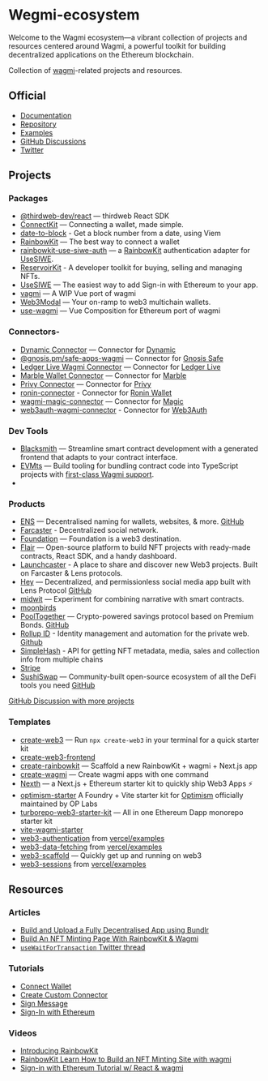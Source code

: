 # Wegmi-ecosystem

Welcome to the Wagmi ecosystem—a vibrant collection of projects and resources centered around Wagmi, a powerful toolkit for building decentralized applications on the Ethereum blockchain.

Collection of [wagmi](https://github.com/wagmi-dev/wagmi)-related projects and resources.

## Official

- [Documentation](https://wagmi.sh)
- [Repository](https://github.com/wagmi-dev/wagmi)
- [Examples](https://github.com/wagmi-dev/wagmi/tree/main/examples)
- [GitHub Discussions](https://github.com/wagmi-dev/wagmi/discussions)
- [Twitter](https://twitter.com/wagmi_sh)

## Projects

### Packages

- [@thirdweb-dev/react](https://github.com/thirdweb-dev/react) — thirdweb React SDK
- [ConnectKit](https://docs.family.co/connectkit) — Connecting a wallet, made simple.
- [date-to-block](https://github.com/larskarbo/date-to-block) - Get a block number from a date, using Viem
- [RainbowKit](https://github.com/rainbow-me/rainbowkit) — The best way to connect a wallet
- [rainbowkit-use-siwe-auth](https://github.com/random-bits-studio/rainbowkit-use-siwe-auth) — a [RainbowKit](https://www.rainbowkit.com) authentication adapter for [UseSIWE](https://github.com/random-bits-studio/use-siwe).
- [ReservoirKit](https://docs.reservoir.tools/docs/reservoir-kit) - A developer toolkit for buying, selling and managing NFTs.
- [UseSIWE](https://github.com/random-bits-studio/use-siwe) — The easiest way to add Sign-in with Ethereum to your app.
- [vagmi](https://vagmi.vercel.app) — A WIP Vue port of wagmi
- [Web3Modal](https://web3modal.com) — Your on-ramp to web3 multichain wallets.
- [use-wagmi](https://github.com/unicape/use-wagmi) — Vue Composition for Ethereum port of wagmi

### Connectors-

- [Dynamic Connector](https://www.npmjs.com/package/@dynamic-labs/wagmi-connector) — Connector for [Dynamic](https://www.dynamic.xyz)
- [@gnosis.pm/safe-apps-wagmi](https://github.com/safe-global/safe-apps-sdk/tree/master/packages/safe-apps-wagmi) — Connector for [Gnosis Safe](https://gnosis-safe.io)
- [Ledger Live Wagmi Connector](https://www.npmjs.com/package/@ledgerhq/ledger-live-wagmi-connector) — Connector for [Ledger Live](https://www.ledger.com/ledger-live)
- [Marble Wallet Connector](https://www.npmjs.com/package/@marblexyz/wagmi-connector) — Connector for [Marble](https://www.marblewallet.com)
- [Privy Connector](https://www.npmjs.com/package/@privy-io/wagmi-connector) — Connector for [Privy](https://www.privy.io)
- [ronin-connector](https://github.com/glitch-txs/ronin-connector) - Connector for [Ronin Wallet](https://wallet.roninchain.com/)
- [wagmi-magic-connector](https://github.com/EveripediaNetwork/wagmi-magic-connector) — Connector for [Magic](https://magic.link)
- [web3auth-wagmi-connector](https://github.com/Web3Auth/web3auth-wagmi-connector) - Connector for [Web3Auth](https://web3auth.io/)

### Dev Tools

- [Blacksmith](https://github.com/blacksmith-eth/blacksmith) — Streamline smart contract development with a generated frontend that adapts to your contract interface.
- [EVMts](https://github.com/evmts/evmts-monorepo) — Build tooling for bundling contract code into TypeScript projects with [first-class Wagmi support](https://github.com/evmts/evmts-monorepo/blob/main/examples/beta/src/WagmiExample.tsx).
- 
### Products

- [ENS](https://ens.domains) — Decentralised naming for wallets, websites, & more. [GitHub](https://github.com/ensdomains/ens-app-v3)
- [Farcaster](https://www.farcaster.xyz/) - Decentralized social network.
- [Foundation](https://foundation.app) — Foundation is a web3 destination.
- [Flair](https://flair.finance) — Open-source platform to build NFT projects with ready-made contracts, React SDK, and a handy dashboard.
- [Launchcaster](https://www.launchcaster.xyz/) - A place to share and discover new Web3 projects. Built on Farcaster & Lens protocols. 
- [Hey](https://hey.xyz) — Decentralized, and permissionless social media app built with Lens Protocol  [GitHub](https://github.com/heyxyz/hey)
- [midwit](https://midwit.vercel.app) — Experiment for combining narrative with smart contracts.
- [moonbirds](https://www.moonbirds.xyz)
- [PoolTogether](https://pooltogether.com) — Crypto-powered savings protocol based on Premium Bonds. [GitHub](https://github.com/pooltogether/wallet-connection)
- [Rollup ID](https://rollup.id.com/) - Identity management and automation for the private web. [Github](https://github.com/proofzero)
- [SimpleHash](https://docs.simplehash.com/reference/overview) - API for getting NFT metadata, media, sales and collection info from multiple chains
- [Stripe](https://stripe.com)
- [SushiSwap](https://sushi.com) — Community-built open-source ecosystem of all the DeFi tools you need [GitHub](https://github.com/sushiswap/sushiswap)

[GitHub Discussion with more projects ](https://github.com/wagmi-dev/wagmi/discussions/201)

### Templates

- [create-web3](https://www.npmjs.com/package/create-web3) — Run `npx create-web3` in your terminal for a quick starter kit
- [create-web3-frontend](https://github.com/dhaiwat10/create-web3-frontend)
- [create-rainbowkit](https://github.com/rainbow-me/rainbowkit/tree/main/packages/create-rainbowkit) — Scaffold a new RainbowKit + wagmi + Next.js app
- [create-wagmi](https://github.com/wagmi-dev/create-wagmi) — Create wagmi apps with one command
- [Nexth](https://github.com/wslyvh/nexth/) — a Next.js + Ethereum starter kit to quickly ship Web3 Apps ⚡
- [optimism-starter](https://github.com/ethereum-optimism/optimism-starter) A Foundry + Vite starter kit for [Optimism](https://www.optimism.io/) officially maintained by OP Labs
- [turborepo-web3-starter-kit](https://github.com/memoriaXII/turborepo-web3-starter-kit) —  All in one Ethereum Dapp monorepo starter kit
- [vite-wagmi-starter](https://github.com/fisand/vite-wagmi-starter)
- [web3-authentication](https://github.com/vercel/examples/tree/main/solutions/web3-authentication) from [vercel/examples](https://github.com/vercel/examples)
- [web3-data-fetching](https://github.com/vercel/examples/tree/main/solutions/web3-data-fetching) from [vercel/examples](https://github.com/vercel/examples)
- [web3-scaffold](https://github.com/holic/web3-scaffold) — Quickly get up and running on web3
- [web3-sessions](https://github.com/vercel/examples/tree/main/solutions/web3-sessions) from [vercel/examples](https://github.com/vercel/examples)

## Resources

### Articles

- [Build and Upload a Fully Decentralised App using Bundlr](https://ropats16.hashnode.dev/build-and-upload-a-fully-decentralised-app-using-bundlr)
- [Build An NFT Minting Page With RainbowKit & Wagmi](https://ankr.hashnode.dev/build-an-nft-minting-page-with-rainbowkit-wagmi)
- [`useWaitForTransaction` Twitter thread](https://twitter.com/peduarte/status/1527299439009726466)

### Tutorials

- [Connect Wallet](https://wagmi.sh/examples/connect-wallet)
- [Create Custom Connector](https://wagmi.sh/examples/custom-connector)
- [Sign Message](https://wagmi.sh/examples/sign-message)
- [Sign-In with Ethereum](https://wagmi.sh/examples/sign-in-with-ethereum)

### Videos

- [Introducing RainbowKit](https://www.youtube.com/watch?v=5dcjg6c5UG4)
- [RainbowKit Learn How to Build an NFT Minting Site with wagmi](https://www.youtube.com/watch?v=YnxyVpE6PIE)
- [Sign-in with Ethereum Tutorial w/ React & wagmi](https://www.youtube.com/watch?v=3QgqoHggwhg)

